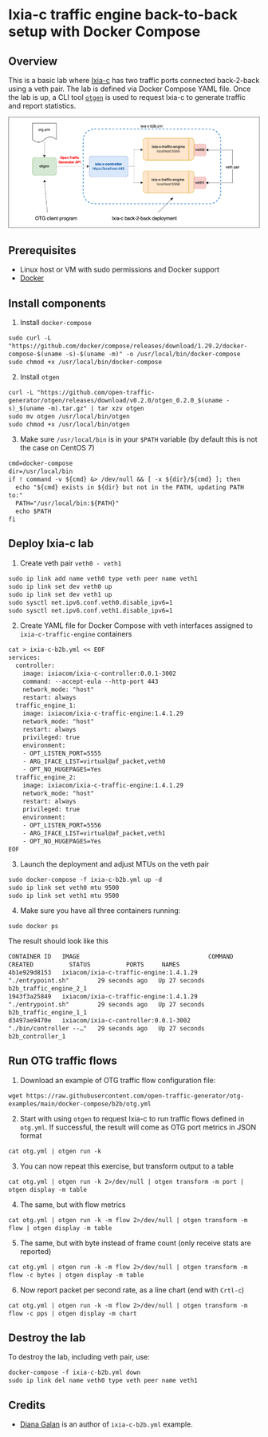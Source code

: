 # Ixia-c traffic engine back-to-back setup with Docker Compose

## Overview
This is a basic lab where [Ixia-c](https://github.com/open-traffic-generator/ixia-c) has two traffic ports connected back-2-back using a veth pair. The lab is defined via Docker Compose YAML file. Once the lab is up, a CLI tool [`otgen`](https://github.com/open-traffic-generator/otgen) is used to request Ixia-c to generate traffic and report statistics.

![Diagram](./diagram.png)

## Prerequisites

* Linux host or VM with sudo permissions and Docker support
* [Docker](https://docs.docker.com/engine/install/)

## Install components

1. Install `docker-compose`

  ```Shell
  sudo curl -L "https://github.com/docker/compose/releases/download/1.29.2/docker-compose-$(uname -s)-$(uname -m)" -o /usr/local/bin/docker-compose
  sudo chmod +x /usr/local/bin/docker-compose
  ```

2. Install `otgen`

  ```Shell
  curl -L "https://github.com/open-traffic-generator/otgen/releases/download/v0.2.0/otgen_0.2.0_$(uname -s)_$(uname -m).tar.gz" | tar xzv otgen
  sudo mv otgen /usr/local/bin/otgen
  sudo chmod +x /usr/local/bin/otgen
  ```

3. Make sure `/usr/local/bin` is in your `$PATH` variable (by default this is not the case on CentOS 7)

  ```Shell
  cmd=docker-compose
  dir=/usr/local/bin
  if ! command -v ${cmd} &> /dev/null && [ -x ${dir}/${cmd} ]; then
    echo "${cmd} exists in ${dir} but not in the PATH, updating PATH to:"
    PATH="/usr/local/bin:${PATH}"
    echo $PATH
  fi
  ```

## Deploy Ixia-c lab

1. Create veth pair `veth0 - veth1`

  ```Shell
  sudo ip link add name veth0 type veth peer name veth1
  sudo ip link set dev veth0 up
  sudo ip link set dev veth1 up
  sudo sysctl net.ipv6.conf.veth0.disable_ipv6=1
  sudo sysctl net.ipv6.conf.veth1.disable_ipv6=1
  ```

2. Create YAML file for Docker Compose with veth interfaces assigned to `ixia-c-traffic-engine` containers

  ```Shell
  cat > ixia-c-b2b.yml << EOF
  services:
    controller:
      image: ixiacom/ixia-c-controller:0.0.1-3002
      command: --accept-eula --http-port 443
      network_mode: "host"
      restart: always
    traffic_engine_1:
      image: ixiacom/ixia-c-traffic-engine:1.4.1.29
      network_mode: "host"
      restart: always
      privileged: true
      environment:
      - OPT_LISTEN_PORT=5555
      - ARG_IFACE_LIST=virtual@af_packet,veth0
      - OPT_NO_HUGEPAGES=Yes
    traffic_engine_2:
      image: ixiacom/ixia-c-traffic-engine:1.4.1.29
      network_mode: "host"
      restart: always
      privileged: true
      environment:
      - OPT_LISTEN_PORT=5556
      - ARG_IFACE_LIST=virtual@af_packet,veth1
      - OPT_NO_HUGEPAGES=Yes
  EOF
  ```

3. Launch the deployment and adjust MTUs on the veth pair

  ```Shell
  sudo docker-compose -f ixia-c-b2b.yml up -d 
  sudo ip link set veth0 mtu 9500
  sudo ip link set veth1 mtu 9500
  ```

4. Make sure you have all three containers running:

  ```Shell
  sudo docker ps
  ```

  The result should look like this
  
  ```Shell
  CONTAINER ID   IMAGE                                    COMMAND                  CREATED          STATUS          PORTS     NAMES
  4b1e929d8153   ixiacom/ixia-c-traffic-engine:1.4.1.29   "./entrypoint.sh"        29 seconds ago   Up 27 seconds             b2b_traffic_engine_2_1
  1943f3a25849   ixiacom/ixia-c-traffic-engine:1.4.1.29   "./entrypoint.sh"        29 seconds ago   Up 27 seconds             b2b_traffic_engine_1_1
  d3497ae9470e   ixiacom/ixia-c-controller:0.0.1-3002     "./bin/controller --…"   29 seconds ago   Up 27 seconds             b2b_controller_1
  ```

## Run OTG traffic flows

1. Download an example of OTG traffic flow configuration file:

  ```Shell
  wget https://raw.githubusercontent.com/open-traffic-generator/otg-examples/main/docker-compose/b2b/otg.yml
  ```

2. Start with using `otgen` to request Ixia-c to run traffic flows defined in `otg.yml`. If successful, the result will come as OTG port metrics in JSON format

  ```Shell
  cat otg.yml | otgen run -k
  ```

3. You can now repeat this exercise, but transform output to a table

  ```Shell
  cat otg.yml | otgen run -k 2>/dev/null | otgen transform -m port | otgen display -m table
  ```

4. The same, but with flow metrics

  ```Shell
  cat otg.yml | otgen run -k -m flow 2>/dev/null | otgen transform -m flow | otgen display -m table
  ```

5. The same, but with byte instead of frame count (only receive stats are reported)

  ```Shell
  cat otg.yml | otgen run -k -m flow 2>/dev/null | otgen transform -m flow -c bytes | otgen display -m table
  ```

6. Now report packet per second rate, as a line chart (end with `Crtl-c`)

  ```Shell
  cat otg.yml | otgen run -k -m flow 2>/dev/null | otgen transform -m flow -c pps | otgen display -m chart
  ```

## Destroy the lab

To destroy the lab, including veth pair, use:

```Shell
docker-compose -f ixia-c-b2b.yml down
sudo ip link del name veth0 type veth peer name veth1
```

## Credits

* [Diana Galan](https://github.com/dgalan-xxia) is an author of `ixia-c-b2b.yml` example.
